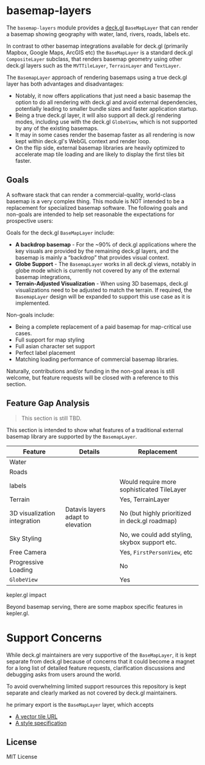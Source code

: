 # basemap-layers

The `basemap-layers` module provides a [deck.gl](https://deck.gl) `BaseMapLayer` that can render a basemap showing geography with water, land, rivers, roads, labels etc.

In contrast to other basemap integrations available for deck.gl (primarily Mapbox, Google Maps, ArcGIS etc) the `BaseMapLayer` is a standard deck.gl `CompositeLayer` subclass, that renders basemap geometry using other deck.gl layers such as the `MVTTileLayer`, `TerrainLayer` and `TextLayer`.

The `BasemapLayer` approach of rendering basemaps using a true deck.gl layer has both advantages and disadvantages:
- Notably, it now offers applications that just need a basic basemap the option to do all rendering with deck.gl and avoid external dependencies, potentially leading to smaller bundle sizes and faster application startup. 
- Being a true deck.gl layer, it will also support all deck.gl rendering modes, including use with the deck.gl `GlobeView`, which is not supported by any of the existing basemaps.
- It may in some cases render the basemap faster as all rendering is now kept within deck.gl's WebGL context and render loop.
- On the flip side, external basemap libraries are heavily optimized to accelerate map tile loading and are likely to display the first tiles bit faster.

## Goals

A software stack that can render a commercial-quality, world-class basemap is a very complex thing. This module is NOT intended to be a replacement for specialized basemap software. The following goals and non-goals are intended to help set reasonable the expectations for prospective users:

Goals for the deck.gl `BaseMapLayer` include:
- **A backdrop basemap** - For the ~90% of deck.gl applications where the key visuals are provided by the remaining deck.gl layers, and the basemap is mainly a “backdrop” that provides visual context.
- **Globe Support** - The `BasemapLayer` works in all deck.gl views, notably in globe mode which is currently not covered by any of the external basemap integrations,
- **Terrain-Adjusted Visualization** - When using 3D basemaps, deck.gl visualizations need to be adjusted to match the terrain. If required, the `BasemapLayer` design will be expanded to support this use case as it is implemented. 

Non-goals include:
- Being a complete replacement of a paid basemap for map-critical use cases.
- Full support for map styling
- Full asian character set support
- Perfect label placement
- Matching loading performance of commercial basemap libraries.

Naturally, contributions and/or funding in the non-goal areas is still welcome, but feature requests will be closed with a reference to this section.


## Feature Gap Analysis

> This section is still TBD.

This section is intended to show what features of a traditional external basemap library are supported by the `BasemapLayer`.

| Feature | Details | Replacement |
| ---     | ---     | --- |
| Water   |         |  
| Roads | 
| labels | | Would require more sophisticated TileLayer 
| Terrain | | Yes, TerrainLayer
| 3D visualization integration | Datavis layers adapt to elevation |  No (but highly prioritized in deck.gl roadmap)
| Sky Styling | |  No, we could add styling, skybox support etc.
| Free Camera | | Yes, `FirstPersonView`, etc
| Progressive Loading | | No 
| `GlobeView` | | Yes 


kepler.gl impact

Beyond basemap serving, there are some mapbox specific features in kepler.gl.

# Support Concerns

While deck.gl maintainers are very supportive of the `BaseMapLayer`, it is kept separate from deck.gl because of concerns that it could become a magnet for a long list of detailed feature requests, clarification discussions and debugging asks from users around the world. 

To avoid overwhelming limited support resources this repository is kept separate and clearly marked as not covered by deck.gl maintainers.

he primary export is the `BaseMapLayer` layer, which accepts
- [A vector tile URL]()
- [A style specification]()

## License

MIT License
